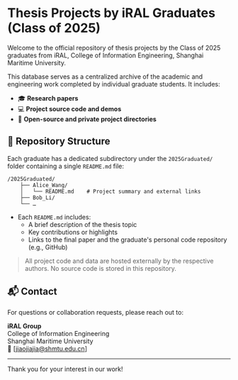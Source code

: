 # Thesis Projects by iRAL Graduates (Class of 2025)

Welcome to the official repository of thesis projects by the Class of 2025 graduates from iRAL,
College of Information Engineering, Shanghai Maritime University.

This database serves as a centralized archive of the academic and engineering work completed by individual graduate students. It includes:

- 🎓 **Research papers**
- 💻 **Project source code and demos**
- 📂 **Open-source and private project directories**

## 📁 Repository Structure

Each graduate has a dedicated subdirectory under the `2025Graduated/` folder containing a single `README.md` file:
```
/2025Graduated/
    ├── Alice_Wang/
    │   └── README.md    # Project summary and external links
    ├── Bob_Li/
    └── …
```

- Each `README.md` includes:
  - A brief description of the thesis topic
  - Key contributions or highlights
  - Links to the final paper and the graduate's personal code repository (e.g., GitHub)

> All project code and data are hosted externally by the respective authors. No source code is stored in this repository.

## 📬 Contact

For questions or collaboration requests, please reach out to:

**iRAL Group**  
College of Information Engineering  
Shanghai Maritime University  
📧 [jiaojiajia@shmtu.edu.cn]

---

Thank you for your interest in our work!
